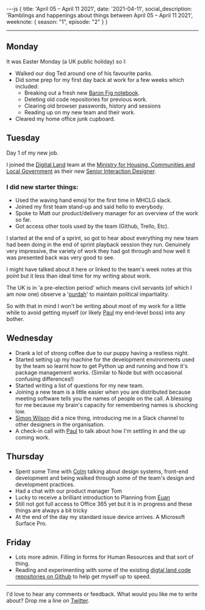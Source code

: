 ---js
{
title: 'April 05 &ndash; April 11 2021',
date: '2021-04-11',
social_description: 'Ramblings and happenings about things between April 05 &ndash; April 11 2021',
weeknote: {
season: "1",
episode: "2"
}
}

---

## Monday

It was Easter Monday (a UK public holiday) so I:

- Walked our dog Ted around one of his favourite parks.
- Did some prep for my first day back at work for a few weeks which included:
  - Breaking out a fresh new [Baron Fig notebook](http://baronfig.refr.cc/paulmsmith).
  - Deleting old code repositories for previous work.
  - Clearing old browser passwords, history and sessions
  - Reading up on my new team and their work.
- Cleared my home office junk cupboard.

## Tuesday

Day 1 of my new job.

I joined the [Digital Land](https://digital-land.github.io/) team at the [Ministry for Housing, Communities and Local Government](https://www.gov.uk/government/organisations/ministry-of-housing-communities-and-local-government/about) as their new [Senior Interaction Designer](https://www.gov.uk/guidance/interaction-designer#senior-interaction-designer).

### I did new starter things:

- Used the waving hand emoji for the first time in MHCLG slack.
- Joined my first team stand-up and said hello to everybody.
- Spoke to Matt our product/delivery manager for an overview of the work so far.
- Got access other tools used by the team (Github, Trello, Etc).

I started at the end of a sprint, so got to hear about everything my new team had been doing in the end of sprint playback session they run. Genuinely very impressive, the variety of work they had got through and how well it was presented back was very good to see.

I might have talked about it here or linked to the team's week notes at this point but it less than ideal time for my writing about work.

The UK is in 'a pre-election period' which means civil servants (of which I am now one) observe a '[purdah](https://civilservice.blog.gov.uk/2015/03/30/what-purdah-means-for-civil-servants/)' to maintain political impartiality.

So with that in mind I won't be writing about most of my work for a little while to avoid getting myself (or likely [Paul](https://twitter.com/psd) my end-level boss) into any bother.

## Wednesday

- Drank a lot of strong coffee due to our puppy having a restless night.
- Started setting up my machine for the development environments used by the team so learnt how to get Python up and running and how it's package management works. (Similar to Node but with occasional confusing differences!)
- Started writing a list of questions for my new team.
- Joining a new team is a little easier when you are distributed because meeting software tells you the names of people on the call. A blessing for me because my brain's capacity for remembering names is shocking low.
- [Simon Wilson](https://ermlikeyeah.com) did a nice thing, introducing me in a Slack channel to other designers in the organisation.
- A check-in call with [Paul](https://twitter.com/psd) to talk about how I'm settling in and the up coming work.

## Thursday

- Spent some Time with [Colm](https://twitter.com/ColmBritton) talking about design systems, front-end development and being walked through some of the team's design and development practices.
- Had a chat with our product manager Tom
- Lucky to receive a brilliant introduction to Planning from [Euan](https://twitter.com/euanmills)
- Still not got full access to Office 365 yet but it is in progress and these things are always a bit tricky
- At the end of the day my standard issue device arrives. A Microsoft Surface Pro.

## Friday

- Lots more admin. Filling in forms for Human Resources and that sort of thing.
- Reading and experimenting with some of the existing [digtal land code repositories on Github](https://github.com/digital-land) to help get myself up to speed.

---

I'd love to hear any comments or feedback. What would you like me to write about? Drop me a line on [Twitter](https://twitter.com/paulmsmith).

